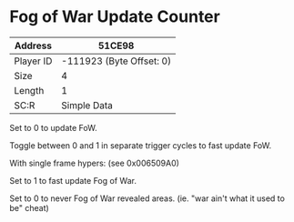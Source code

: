 
#  Fog of War Update Counter
Address   | 51CE98
----------|-------------
Player ID | -111923 (Byte Offset: 0)
Size 	  | 4
Length 	  | 1
SC:R      | Simple Data

Set to 0 to update FoW.

Toggle between 0 and 1 in separate trigger cycles to fast update FoW.

With single frame hypers: (see 0x006509A0)
Set to 1 to fast update Fog of War.
Set to 0 to never Fog of War revealed areas. (ie. "war ain't what it used to be" cheat)
